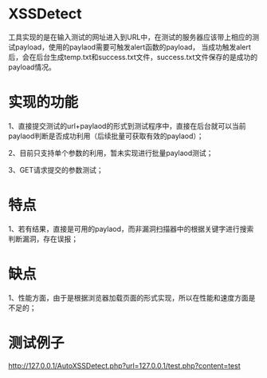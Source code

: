 # XSSDetect


工具实现的是在输入测试的网址进入到URL中，在测试的服务器应该带上相应的测试payload，使用的paylaod需要可触发alert函数的payload，
当成功触发alert后，会在后台生成temp.txt和success.txt文件，success.txt文件保存的是成功的payload情况。


# 实现的功能

1、直接提交测试的url+paylaod的形式到测试程序中，直接在后台就可以当前paylaod判断是否成功利用（后续批量可获取有效的paylaod）；

2、目前只支持单个参数的利用，暂未实现进行批量paylaod测试；

3、GET请求提交的参数测试；

# 特点

1、若有结果，直接是可用的paylaod，而非漏洞扫描器中的根据关键字进行搜索判断漏洞，存在误报；


# 缺点

1、性能方面，由于是根据浏览器加载页面的形式实现，所以在性能和速度方面是不足的；




# 测试例子

http://127.0.0.1/AutoXSSDetect.php?url=127.0.0.1/test.php?content=test<script>alert(1)</script>
